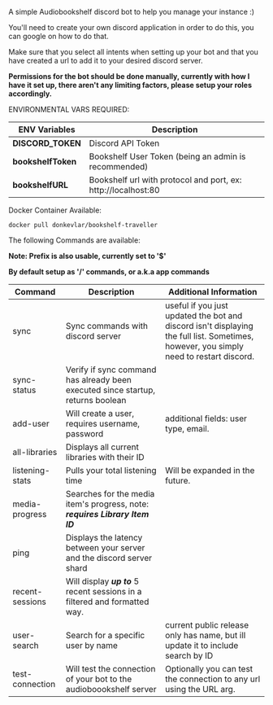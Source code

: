 A simple Audiobookshelf discord bot to help you manage your instance :)

You'll need to create your own discord application in order to do this, you can google on how to do that. 

Make sure that you select all intents when setting up your bot and that you have created a url to add it to your desired discord server.

**Permissions for the bot should be done manually, currently with how I have it set up, there aren't any limiting factors, please setup your roles accordingly.**

ENVIRONMENTAL VARS REQUIRED:

| ENV Variables      | Description                                                   |
|--------------------|---------------------------------------------------------------|
| **DISCORD_TOKEN**  | Discord API Token                                             |
| **bookshelfToken** | Bookshelf User Token (being an admin is recommended)          |
| **bookshelfURL**   | Bookshelf url with protocol and port, ex: http://localhost:80 |



Docker Container Available:

```
docker pull donkevlar/bookshelf-traveller
```
The following Commands are available:

**Note: Prefix is also usable, currently set to '$'**

**By default setup as '/' commands, or a.k.a app commands**

| Command         | Description                                                                     | Additional Information                                                                                                                 |
|-----------------|---------------------------------------------------------------------------------|----------------------------------------------------------------------------------------------------------------------------------------|
| sync            | Sync commands with discord server                                               | useful if you just updated the bot and discord isn't displaying the full list. Sometimes, however, you simply need to restart discord. |
| sync-status     | Verify if sync command has already been executed since startup, returns boolean |
| add-user        | Will create a user, requires username, password                                 | additional fields: user type, email.                                                                                                   |
| all-libraries   | Displays all current libraries with their ID                                    |                                                                                                                                        |
| listening-stats | Pulls your total listening time                                                 | Will be expanded in the future.                                                                                                        |
| media-progress  | Searches for the media item's progress, note: ***requires Library Item ID***    |                                                                                                                                        |
| ping            | Displays the latency between your server and the discord server shard           |                                                                                                                                        |
| recent-sessions | Will display ***up to*** 5 recent sessions in a filtered and formatted way.     |                                                                                                                                        |
 | user-search     | Search for a specific user by name                                              | current public release only has name, but ill update it to include search by ID                                                        |
| test-connection | Will test the connection of your bot to the audioboookshelf server              | Optionally you can test the connection to any url using the URL arg.                                                                   |